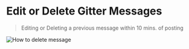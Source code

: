 # Edit or Delete Gitter Messages

> Editing or Deleting a previous message within 10 mins. of posting

![How to delete message](https://i.imgur.com/gDivlLJ.gif)
